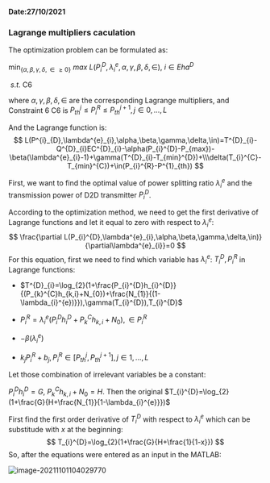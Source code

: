 **Date:27/10/2021**



### Lagrange multipliers caculation

The optimization problem can be formulated as:

$\min_{\{\alpha,\beta,\gamma,\delta,\in \ge0\}}$ $max$ $L(P_{i}^{D},\lambda^{e}_{i},\alpha,\gamma,\beta,\delta,\in)$, $i\in Eha^{D}$

​           $s.t.$  C6

where $\alpha,\gamma,\beta,\delta,\in$ are the corresponding Lagrange multipliers, and Constraint 6 C6 is $P^{j}_{th}\le P_{i}^{R}\le P_{th}^{j+1}, j\in 0,\dots,L$

And the Lagrange function is:
$$
L(P^{i}_{D},\lambda^{e}_{i},\alpha,\beta,\gamma,\delta,\in)=T^{D}_{i}-Q^{D}_{i}EC^{D}_{i}-\alpha(P_{i}^{D}-P_{max})-\beta(\lambda^{e}_{i}-1)+\gamma(T^{D}_{i}-T_{min}^{D})+\\\delta(T_{i}^{C}-T_{min}^{C})+\in(P_{i}^{R}-P^{1}_{th})
$$


First, we want  to find the optimal value of power splitting ratio $\lambda^{e}_{i}$ and the transmission power of D2D transmitter $P_{i}^{D}$.

According to the optimization method, we need to get the first derivative of Lagrange functions and let it equal to zero with respect to $\lambda^{e}_{i}$:
$$
\frac{\partial L(P_{i}^{D},\lambda^{e}_{i},\alpha,\beta,\gamma,\delta,\in)}{\partial\lambda^{e}_{i}}=0
$$
For this equation, first we need to find which variable has $\lambda^{e}_{i}$: $T^{D}_{i},P^{R}_{i}$ in Lagrange functions:

- $T^{D}_{i}=\log_{2}(1+\frac{P_{i}^{D}h_{i}^{D}}{(P_{k}^{C}h_{k,i}+N_{0})+\frac{N_{1}}{(1-\lambda_{i}^{e})}}),\gamma(T_{i}^{D}),T_{i}^{D}$

- $P_{i}^{R}=\lambda_{i}^{e}(P_{i}^{D}h^{D}_{i}+P_{k}^{C}h_{k,i}+N_{0}),\in P_{i}^{R}$
- $-\beta(\lambda^{e}_{i})$
- $k_{j}P_{i}^{R}+b_{j},P_{i}^{R}\in [P_{th}^{j},P_{th}^{j+1}],j\in1,\dots,L$

Let those combination  of irrelevant variables be a constant:

$P_{i}^{D}h_{i}^{D}=G$, $P_{k}^{C}h_{k,i}+N_{0}=H$. Then the original $T_{i}^{D}=\log_{2}(1+\frac{G}{H+\frac{N_{1}}{1-\lambda_{i}^{e}}})$

First find the first order derivative of $T^{D}_{i}$ with respect to $\lambda^{e}_{i}$ which can be substitude with $x$ at  the beginning:
$$
T_{i}^{D}=\log_{2}(1+\frac{G}{H+\frac{1}{1-x}})
$$
So, after the equations were entered as an input in the MATLAB:

![image-20211101104029770](C:\Users\elc20yl\AppData\Roaming\Typora\typora-user-images\image-20211101104029770.png)

